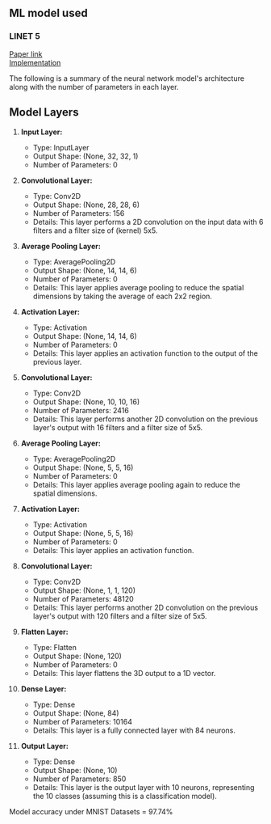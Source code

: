 ## ML model used
### LINET 5
[Paper link](http://vision.stanford.edu/cs598_spring07/papers/Lecun98.pdf)         
[Implementation](github_link)

The following is a summary of the neural network model's architecture along with the number of parameters in each layer.

## Model Layers

1. **Input Layer:**
   - Type: InputLayer
   - Output Shape: (None, 32, 32, 1)
   - Number of Parameters: 0

2. **Convolutional Layer:**
   - Type: Conv2D
   - Output Shape: (None, 28, 28, 6)
   - Number of Parameters: 156
   - Details: This layer performs a 2D convolution on the input data with 6 filters and a filter size of (kernel) 5x5.

3. **Average Pooling Layer:**
   - Type: AveragePooling2D
   - Output Shape: (None, 14, 14, 6)
   - Number of Parameters: 0
   - Details: This layer applies average pooling to reduce the spatial dimensions by taking the average of each 2x2 region.

4. **Activation Layer:**
   - Type: Activation
   - Output Shape: (None, 14, 14, 6)
   - Number of Parameters: 0
   - Details: This layer applies an activation function to the output of the previous layer.

5. **Convolutional Layer:**
   - Type: Conv2D
   - Output Shape: (None, 10, 10, 16)
   - Number of Parameters: 2416
   - Details: This layer performs another 2D convolution on the previous layer's output with 16 filters and a filter size of 5x5.

6. **Average Pooling Layer:**
   - Type: AveragePooling2D
   - Output Shape: (None, 5, 5, 16)
   - Number of Parameters: 0
   - Details: This layer applies average pooling again to reduce the spatial dimensions.

7. **Activation Layer:**
   - Type: Activation
   - Output Shape: (None, 5, 5, 16)
   - Number of Parameters: 0
   - Details: This layer applies an activation function.

8. **Convolutional Layer:**
   - Type: Conv2D
   - Output Shape: (None, 1, 1, 120)
   - Number of Parameters: 48120
   - Details: This layer performs another 2D convolution on the previous layer's output with 120 filters and a filter size of 5x5.

9. **Flatten Layer:**
   - Type: Flatten
   - Output Shape: (None, 120)
   - Number of Parameters: 0
   - Details: This layer flattens the 3D output to a 1D vector.

10. **Dense Layer:**
    - Type: Dense
    - Output Shape: (None, 84)
    - Number of Parameters: 10164
    - Details: This layer is a fully connected layer with 84 neurons.

11. **Output Layer:**
    - Type: Dense
    - Output Shape: (None, 10)
    - Number of Parameters: 850
    - Details: This layer is the output layer with 10 neurons, representing the 10 classes (assuming this is a classification model).


Model accuracy under MNIST Datasets = 97.74%
